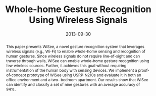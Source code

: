---
abstract: |-
  This paper presents WiSee, a novel gesture recognition system that leverages wireless signals (e.g., Wi-Fi) to enable whole-home sensing and recognition of human gestures. Since wireless signals do not require line-of-sight and can traverse through walls, WiSee can enable whole-home gesture recognition using few wireless sources. Further, it achieves this goal without requiring instrumentation of the human body with sensing devices. We implement a proof-of-concept prototype of WiSee using USRP-N210s and evaluate it in both an office environment and a two- bedroom apartment. Our results show that WiSee can identify and classify a set of nine gestures with an average accuracy of 94%.
authors:
- Qifan Pu
- gupta
- Shyamnath Gollakota
- patel
award: 'Best Paper Award'
bibtex: |-
  @inproceedings{Pu:2013:WGR:2500423.2500436,
   author = {Pu, Qifan and Gupta, Sidhant and Gollakota, Shyamnath and Patel, Shwetak},
   title = {Whole-home Gesture Recognition Using Wireless Signals},
   booktitle = {Proceedings of the 19th Annual International Conference on Mobile Computing \&\#38; Networking},
   series = {MobiCom '13},
   year = {2013},
   isbn = {978-1-4503-1999-7},
   location = {Miami, Florida, USA},
   pages = {27--38},
   numpages = {12},
   url = {http://doi.acm.org/10.1145/2500423.2500436},
   doi = {10.1145/2500423.2500436},
   acmid = {2500436},
   publisher = {ACM},
   address = {New York, NY, USA},
   keywords = {gesture recognition, whole-home interaction, wireless sensing},
  }
caption: ''
citation: |-
  Qifan Pu, Sidhant Gupta, Shyamnath Gollakota, and Shwetak Patel. 2013. Whole-home gesture recognition using wireless signals.  In Proceedings of the 19th annual international conference on Mobile computing & networking (MobiCom '13). ACM, New York, NY, USA,  27-38. DOI=http://dx.doi.org/10.1145/2500423.2500436
conference: MobiCom '13
date: '2013-09-30'
image: ''
pdf: /pdfs/whole-home-gesture.pdf
thumbnail: ''
title: Whole-home Gesture Recognition Using Wireless Signals
video: ''
video_embed: ''
---